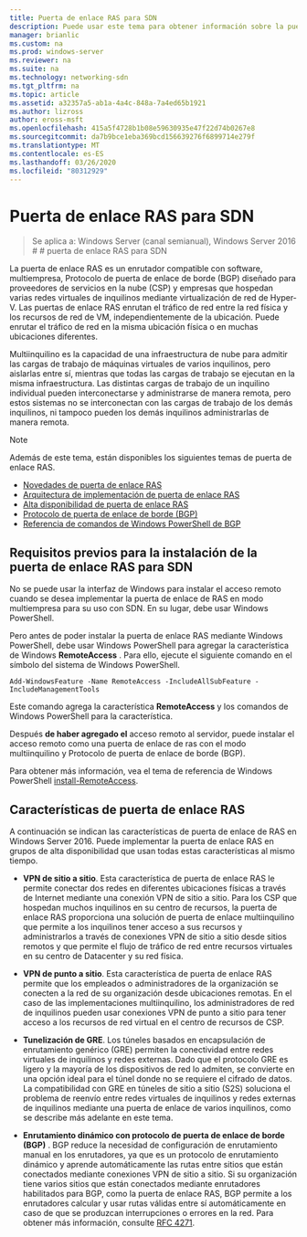 ```yaml
---
title: Puerta de enlace RAS para SDN
description: Puede usar este tema para obtener información sobre la puerta de enlace RAS, que es un enrutador compatible con Protocolo de puerta de enlace de borde (BGP) basado en software y multiinquilino en Windows Server 2016.
manager: brianlic
ms.custom: na
ms.prod: windows-server
ms.reviewer: na
ms.suite: na
ms.technology: networking-sdn
ms.tgt_pltfrm: na
ms.topic: article
ms.assetid: a32357a5-ab1a-4a4c-848a-7a4ed65b1921
ms.author: lizross
author: eross-msft
ms.openlocfilehash: 415a5f4728b1b08e59630935e47f22d74b0267e8
ms.sourcegitcommit: da7b9bce1eba369bcd156639276f6899714e279f
ms.translationtype: MT
ms.contentlocale: es-ES
ms.lasthandoff: 03/26/2020
ms.locfileid: "80312929"
---
```

# <a name="ras-gateway-for-sdn"></a>Puerta de enlace RAS para SDN

>Se aplica a: Windows Server (canal semianual), Windows Server 2016 # # puerta de enlace RAS para SDN  


La puerta de enlace RAS es un enrutador compatible con software, multiempresa, Protocolo de puerta de enlace de borde (BGP) diseñado para proveedores de servicios en la nube (CSP) y empresas que hospedan varias redes virtuales de inquilinos mediante virtualización de red de Hyper-V. Las puertas de enlace RAS enrutan el tráfico de red entre la red física y los recursos de red de VM, independientemente de la ubicación. Puede enrutar el tráfico de red en la misma ubicación física o en muchas ubicaciones diferentes.   

Multiinquilino es la capacidad de una infraestructura de nube para admitir las cargas de trabajo de máquinas virtuales de varios inquilinos, pero aislarlas entre sí, mientras que todas las cargas de trabajo se ejecutan en la misma infraestructura. Las distintas cargas de trabajo de un inquilino individual pueden interconectarse y administrarse de manera remota, pero estos sistemas no se interconectan con las cargas de trabajo de los demás inquilinos, ni tampoco pueden los demás inquilinos administrarlas de manera remota.

  
> [!NOTE]  
> Además de este tema, están disponibles los siguientes temas de puerta de enlace RAS.  
>   
> -   [Novedades de puerta de enlace RAS](../../../sdn/technologies/network-function-virtualization/What-s-New-in-RAS-Gateway.md)  
> -   [Arquitectura de implementación de puerta de enlace RAS](../../../sdn/technologies/network-function-virtualization/RAS-Gateway-Deployment-Architecture.md)  
> -   [Alta disponibilidad de puerta de enlace RAS](../../../sdn/technologies/network-function-virtualization/RAS-Gateway-High-Availability.md)  
> -   [Protocolo de puerta de enlace de borde &#40;BGP&#41;](../../../../remote/remote-access/bgp/Border-Gateway-Protocol-BGP.md)  
> -   [Referencia de comandos de Windows PowerShell de BGP](../../../../remote/remote-access/bgp/BGP-Windows-PowerShell-Command-Reference.md)  
  
    
## <a name="prerequisites-for-installing-ras-gateway-for-sdn"></a>Requisitos previos para la instalación de la puerta de enlace RAS para SDN  
No se puede usar la interfaz de Windows para instalar el acceso remoto cuando se desea implementar la puerta de enlace de RAS en modo multiempresa para su uso con SDN. En su lugar, debe usar Windows PowerShell.  
  
Pero antes de poder instalar la puerta de enlace RAS mediante Windows PowerShell, debe usar Windows PowerShell para agregar la característica de Windows **RemoteAccess** . Para ello, ejecute el siguiente comando en el símbolo del sistema de Windows PowerShell.  
  
`Add-WindowsFeature -Name RemoteAccess -IncludeAllSubFeature -IncludeManagementTools`  
  
Este comando agrega la característica **RemoteAccess** y los comandos de Windows PowerShell para la característica.  
  
Después **de haber agregado el** acceso remoto al servidor, puede instalar el acceso remoto como una puerta de enlace de ras con el modo multiinquilino y Protocolo de puerta de enlace de borde (BGP).  
  
Para obtener más información, vea el tema de referencia de Windows PowerShell [install-RemoteAccess](https://technet.microsoft.com/library/hh918408.aspx).  
  
## <a name="ras-gateway-features"></a>Características de puerta de enlace RAS  
A continuación se indican las características de puerta de enlace de RAS en Windows Server 2016. Puede implementar la puerta de enlace RAS en grupos de alta disponibilidad que usan todas estas características al mismo tiempo.  
  
-   **VPN de sitio a sitio**. Esta característica de puerta de enlace RAS le permite conectar dos redes en diferentes ubicaciones físicas a través de Internet mediante una conexión VPN de sitio a sitio. Para los CSP que hospedan muchos inquilinos en su centro de recursos, la puerta de enlace RAS proporciona una solución de puerta de enlace multiinquilino que permite a los inquilinos tener acceso a sus recursos y administrarlos a través de conexiones VPN de sitio a sitio desde sitios remotos y que permite el flujo de tráfico de red entre recursos virtuales en su centro de Datacenter y su red física.  
  
-   **VPN de punto a sitio**. Esta característica de puerta de enlace RAS permite que los empleados o administradores de la organización se conecten a la red de su organización desde ubicaciones remotas.  En el caso de las implementaciones multiinquilino, los administradores de red de inquilinos pueden usar conexiones VPN de punto a sitio para tener acceso a los recursos de red virtual en el centro de recursos de CSP.  
  
-   **Tunelización de GRE**. Los túneles basados en encapsulación de enrutamiento genérico (GRE) permiten la conectividad entre redes virtuales de inquilinos y redes externas. Dado que el protocolo GRE es ligero y la mayoría de los dispositivos de red lo admiten, se convierte en una opción ideal para el túnel donde no se requiere el cifrado de datos. La compatibilidad con GRE en túneles de sitio a sitio (S2S) soluciona el problema de reenvío entre redes virtuales de inquilinos y redes externas de inquilinos mediante una puerta de enlace de varios inquilinos, como se describe más adelante en este tema.  
  
-   **Enrutamiento dinámico con protocolo de puerta de enlace de borde (BGP)** . BGP reduce la necesidad de configuración de enrutamiento manual en los enrutadores, ya que es un protocolo de enrutamiento dinámico y aprende automáticamente las rutas entre sitios que están conectados mediante conexiones VPN de sitio a sitio. Si su organización tiene varios sitios que están conectados mediante enrutadores habilitados para BGP, como la puerta de enlace RAS, BGP permite a los enrutadores calcular y usar rutas válidas entre sí automáticamente en caso de que se produzcan interrupciones o errores en la red. Para obtener más información, consulte [RFC 4271](https://tools.ietf.org/html/rfc4271).  
  

  


